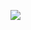 <!--
**nxsh/nxsh** is a ✨ _special_ ✨ repository because its `README.md` (this file) appears on your GitHub profile.
### Hi there 👋
Here are some ideas to get you started:

- 🔭 I’m currently working on ...
- 🌱 I’m currently learning ...
- 👯 I’m looking to collaborate on ...
- 🤔 I’m looking for help with ...
- 💬 Ask me about ...
- 📫 How to reach me: ...
- 😄 Pronouns: ...
- ⚡ Fun fact: 


![](https://64.media.tumblr.com/tumblr_m5digiynII1r24ia2o1_400.gifv)
-->



![](https://64.media.tumblr.com/2dfc3369827df9b981e111d7fd8fc732/tumblr_mudgvo7TvD1qf5do9o1_400.gifv)
